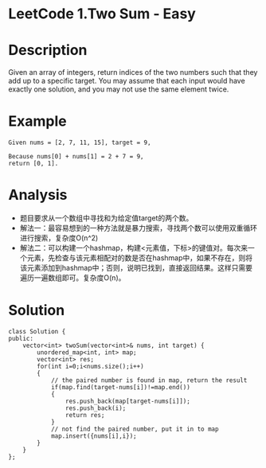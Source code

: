 # LeetCode 1.Two Sum - Easy 

# Description 
Given an array of integers, return indices of the two numbers such that they add up to a specific target.
You may assume that each input would have exactly one solution, and you may not use the same element twice.

# Example
```
Given nums = [2, 7, 11, 15], target = 9,

Because nums[0] + nums[1] = 2 + 7 = 9,
return [0, 1].
```

# Analysis
- 题目要求从一个数组中寻找和为给定值target的两个数。
- 解法一：最容易想到的一种方法就是暴力搜索，寻找两个数可以使用双重循环进行搜索，复杂度O(n^2)
- 解法二：可以构建一个hashmap，构建<元素值，下标>的键值对。每次来一个元素，先检查与该元素相配对的数是否在hashmap中，如果不存在，则将该元素添加到hashmap中；否则，说明已找到，直接返回结果。这样只需要遍历一遍数组即可。复杂度O(n)。

# Solution
```
class Solution {
public:
    vector<int> twoSum(vector<int>& nums, int target) {
        unordered_map<int, int> map;
        vector<int> res;
        for(int i=0;i<nums.size();i++)
        {
            // the paired number is found in map, return the result
            if(map.find(target-nums[i])!=map.end())
            {
                res.push_back(map[target-nums[i]]);
                res.push_back(i);
                return res;
            }
            // not find the paired number, put it in to map
            map.insert({nums[i],i});
        }
    }
};
```
